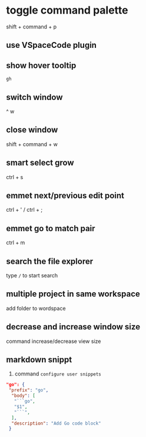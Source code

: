 # toggle command palette

shift + command + p

## use VSpaceCode plugin

## show hover tooltip

`gh`

## switch window

^ w

## close window

shift + command + w

## smart select grow

ctrl + s

## emmet next/previous edit point

ctrl + ' / ctrl + ;

## emmet go to match pair

ctrl + m

## search the file explorer

type `/` to start search

## multiple project in same workspace

add folder to wordspace

## decrease and increase window size

command increase/decrease view size

## markdown snippt

1. command `configure user snippets`

```json
"go": {
 "prefix": "go",
  "body": [
   "```go",
   "$1",
   "```",
  ],
  "description": "Add Go code block"
 }
```

